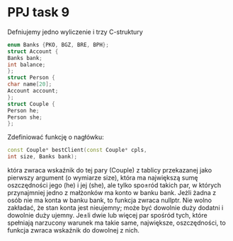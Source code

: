 # PPJ task 9 
Defniujemy jedno wyliczenie i trzy C-struktury

```c++
enum Banks {PKO, BGZ, BRE, BPH};
struct Account {
Banks bank;
int balance;
};
struct Person {
char name[20];
Account account;
};
struct Couple {
Person he;
Person she;
};

```
Zdefiniować funkcję o nagłówku: 
```c++
const Couple* bestClient(const Couple* cpls,
int size, Banks bank);

```
która zwraca wskaźnik do tej pary (Couple) z tablicy przekazanej jako pierwszy
argument (o wymiarze size), która ma największą sumę oszczędności jego (he) i jej
(she), ale tylko spo±ród takich par, w których przynajmniej jedno z małżonków ma
konto w banku bank. Jeżli żadna z osób nie ma konta w banku bank, to funkcja
zwraca nullptr. Nie wolno zakładać, że stan konta jest nieujemny; może być dowolnie
duży dodatni i dowolnie duży ujemny. Je±li dwie lub więcej par spośród tych, które
spełniają narzucony warunek ma takie same, największe, oszczędności, to funkcja
zwraca wskaźnik do dowolnej z nich.

